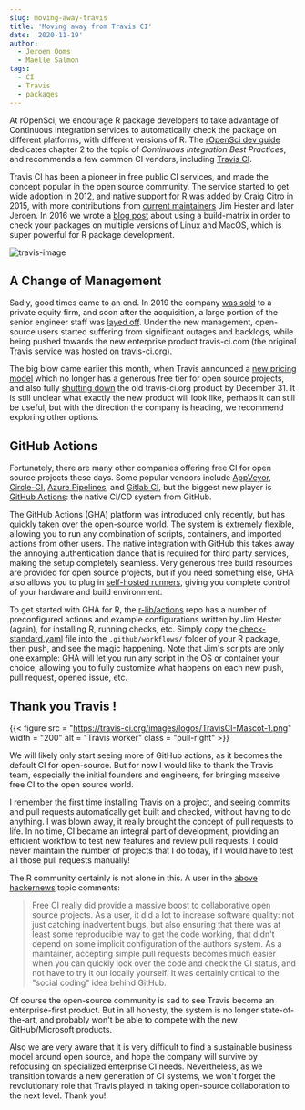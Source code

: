 ```yaml
---
slug: moving-away-travis
title: 'Moving away from Travis CI'
date: '2020-11-19'
author:
  - Jeroen Ooms
  - Maëlle Salmon
tags:
  - CI
  - Travis
  - packages
---
```


At rOpenSci, we encourage R package developers to take advantage of Continuous Integration services to automatically check the package on different platforms, with different versions of R. The [rOpenSci dev guide](https://devguide.ropensci.org/ci.html) dedicates chapter 2 to the topic of *Continuous Integration Best Practices*, and recommends a few common CI vendors, including [Travis CI](https://travis-ci.com/).

Travis CI has been a pioneer in free public CI services, and made the concept popular in the open source community. The service started to get wide adoption in 2012, and [native support for R](https://github.com/travis-ci/travis-build/commit/c697bb2240cfc1abb92a95f57d2e72c151104431) was added by Craig Citro in 2015, with more contributions from [current maintainers](https://github.com/travis-ci/travis-build/blob/master/lib/travis/build/script/r.rb#L1-L3) Jim Hester and later Jeroen. In 2016 we wrote a [blog post](https://ropensci.org/blog/2016/07/12/travis-osx/) about using a build-matrix in order to check your packages on multiple versions of Linux and MacOS, which is super powerful for R package development.

![travis-image](https://ropensci.org/assets/blog-images/travis.png)

## A Change of Management

Sadly, good times came to an end. In 2019 the company [was sold](https://news.ycombinator.com/item?id=18978251) to a private equity firm, and soon after the acquisition, a large portion of the senior engineer staff was [layed off](https://news.ycombinator.com/item?id=19218036). Under the new management, open-source users started suffering from significant outages and backlogs, while being pushed towards the new enterprise product travis-ci.com (the original Travis service was hosted on travis-ci.org).

The big blow came earlier this month, when Travis announced a [new pricing model](https://blog.travis-ci.com/2020-11-02-travis-ci-new-billing) which no longer has a generous free tier for open source projects, and also fully [shutting down](https://mailchi.mp/3d439eeb1098/travis-ciorg-is-moving-to-travis-cicom) the old travis-ci.org product by December 31. It is still unclear what exactly the new product will look like, perhaps it can still be useful, but with the direction the company is heading, we recommend exploring other options.

## GitHub Actions

Fortunately, there are many other companies offering free CI for open source projects these days. Some popular vendors include [AppVeyor](https://www.appveyor.com/), [Circle-CI](https://circleci.com/), [Azure Pipelines](https://azure.microsoft.com/en-us/services/devops/pipelines/), and [Gitlab CI](https://docs.gitlab.com/ee/ci/), but the biggest new player is [GitHub Actions](https://github.com/features/actions): the native CI/CD system from GitHub.

The GitHub Actions (GHA) platform was introduced only recently, but has quickly taken over the open-source world. The system is extremely flexible, allowing you to run any combination of scripts, containers, and imported actions from other users. The native integration with GitHub this takes away the annoying authentication dance that is required for third party services, making the setup completely seamless. Very generous free build resources are provided for open source projects, but if you need something else, GHA also allows you to plug in [self-hosted runners](https://docs.github.com/en/free-pro-team@latest/actions/hosting-your-own-runners/about-self-hosted-runners), giving you complete control of your hardware and build environment.

To get started with GHA for R, the [r-lib/actions](https://github.com/r-lib/actions) repo has a number of preconfigured actions and example configurations written by Jim Hester (again), for installing R, running checks, etc. Simply copy the [check-standard.yaml](https://github.com/r-lib/actions/blob/master/examples/check-standard.yaml) file into the `.github/workflows/` folder of your R package, then push, and see the magic happening. Note that Jim's scripts are only one example: GHA will let you run any script in the OS or container your choice, allowing you to fully customize what happens on each new push, pull request, opened issue, etc. 


## Thank you Travis !

{{< figure src = "https://travis-ci.org/images/logos/TravisCI-Mascot-1.png" width = "200" alt = "Travis worker" class = "pull-right" >}}

We will likely only start seeing more of GitHub actions, as it becomes the default CI for open-source. But for now I would like to thank the Travis team, especially the initial founders and engineers, for bringing massive free CI to the open source world.

I remember the first time installing Travis on a project, and seeing commits and pull requests automatically get built and checked, without having to do anything. I was blown away, it really brought the concept of pull requests to life. In no time, CI became an integral part of development, providing an efficient workflow to test new features and review pull requests. I could never maintain the number of projects that I do today, if I would have to test all those pull requests manually!

The R community certainly is not alone in this. A user in the [above hackernews](https://news.ycombinator.com/item?id=19218036) topic comments:

> Free CI really did provide a massive boost to collaborative open source projects.
As a user, it did a lot to increase software quality: not just catching inadvertent bugs, but also ensuring that there was at least some reproducible way to get the code working, that didn't depend on some implicit configuration of the authors system. As a maintainer, accepting simple pull requests becomes much easier when you can quickly look over the code and check the CI status, and not have to try it out locally yourself. It was certainly critical to the "social coding" idea behind GitHub.

Of course the open-source community is sad to see Travis become an enterprise-first product. But in all honesty, the system is no longer state-of-the-art, and probably won't be able to compete with the new GitHub/Microsoft products. 

Also we are very aware that it is very difficult to find a sustainable business model around open source, and hope the company will survive by refocusing on specialized enterprise CI needs. Nevertheless, as we transition towards a new generation of CI systems, we won't forget the revolutionary role that Travis played in taking open-source collaboration to the next level. Thank you!
